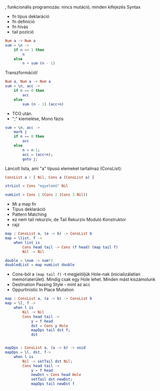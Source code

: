 , funkcionális programozás: nincs mutáció, minden kifejezés
Syntax
 - fn típus deklaráció
 - fn definíció
 - fn hívás
 - tail pozíció
```elm
Num a -> Num a
sum = \n ->
	if n == 1 then
		n
	else
		n + sum (n - 1)
```
Transzformáció!

```elm
Num a, Num a -> Num a
sum = \n, acc ->
	if n == 0 then
		acc
	else
		sum (n - 1) (acc+n)
```

- TCO után. 
- ";" kiemelése, Mono fázis

```elm
sum = \n, acc ->
	mark j
	if n == 0 then
		acc
	else
        n = n-1;
		acc = (acc+n);
		goto j;
```

Láncolt lista, ami "a" típusú elemeket tartalmaz (ConsList):

```elm
ConsList a : [ Nil, Cons a (ConsList a) ]

strList = Cons "egyelemű" Nil

numList = Cons 1 (Cons 2 (Cons 3 Nil))
```

- Mi a map fn
- Típus deklaráció
- Pattern Matching
- ez nem tail rekurzív, de Tail Rekurzív Moduló Konstruktor
- rajz

```elm
map : ConsList a, (a -> b) -> ConsList b
map = \list, f ->
    when list is
        Cons head tail -> Cons (f head) (map tail f)
        Nil -> Nil

double = \num -> num*2
doubledList = map numList double
```

- Cons-ból a `(map tail f)` -t megjelöljük Hole-nak (inicializálatlan memóriaterület). Mindig csak egy Hole lehet. Minden mást kiszámolunk
- Destination Passing Style - mint az acc
- Oppurtinistic In Place Mutation

```elm
map : ConsList a, (a -> b) -> ConsList b
map = \l, f ->
    when l is
        Nil -> Nil
        Cons head tail -> 
            y = f head
            dst = Cons y Hole
            mapDps tail dst f;
            dst


mapDps : ConsList a, (a -> b) -> void
mapDps = \l, dst, f->
    when l is
        Nil -> setTail dst Nil;
        Cons head tail ->
            y = f head
            newDst = Cons head Hole
            setTail dst newDst;
            mapDps tail newDst f 
```

